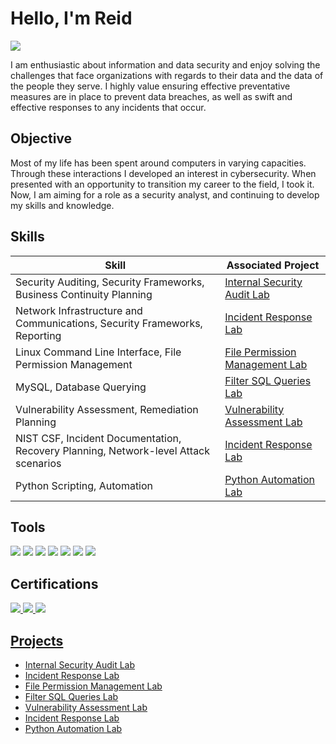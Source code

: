 # Hello, I'm Reid
<a href="https://www.linkedin.com/in/reid-parker-a003261a1?lipi=urn%3Ali%3Apage%3Ad_flagship3_profile_view_base_contact_details%3Bq0%2BIoCr6ThK%2BLJ0q3pVgqA%3D%3D"><img src="https://img.shields.io/badge/-LinkedIn-0072b1?&style=for-the-badge&logo=linkedin&logoColor=white" /></a>

I am enthusiastic about information and data security and enjoy solving the challenges that face organizations with regards to their data and the data of the people they serve. I highly value ensuring effective preventative measures are in place to prevent data breaches, as well as swift and effective responses to any incidents that occur.

## Objective

Most of my life has been spent around computers in varying capacities. Through these interactions I developed an interest in cybersecurity. When presented with an opportunity to transition my career to the field, I took it. Now, I am aiming for a role as a security analyst, and continuing to develop my skills and knowledge.

## Skills

| Skill                                         | Associated Project         |
|-----------------------------------------------|----------------------------|
| Security Auditing, Security Frameworks, Business Continuity Planning | <a href="https://github.com/ReidParker23/Internal-Security-Audit/tree/main">Internal Security Audit Lab</a>|
| Network Infrastructure and Communications, Security Frameworks, Reporting | <a href="https://github.com/ReidParker23/Incident-Response-Lab/tree/main">Incident Response Lab</a>|
| Linux Command Line Interface, File Permission Management | <a href="https://github.com/ReidParker23/File-Permission-Management-Lab">File Permission Management Lab</a>|
| MySQL, Database Querying | <a href="https://github.com/ReidParker23/Filter-SQL-Queries-Lab">Filter SQL Queries Lab</a>|
| Vulnerability Assessment, Remediation Planning | <a href="https://github.com/ReidParker23/Vulnerability-Assessment-Lab">Vulnerability Assessment Lab</a>|
| NIST CSF, Incident Documentation, Recovery Planning, Network-level Attack scenarios | <a href="https://github.com/ReidParker23/Incident-Response-Lab/tree/main">Incident Response Lab</a>|
| Python Scripting, Automation | <a href="https://github.com/ReidParker23/Python-Automation-Lab">Python Automation Lab</a>|

## Tools
<div>
    <img src="https://img.shields.io/badge/-Wireshark-1679A7?&style=for-the-badge&logo=Wireshark&logoColor=white" />
    <img src="https://img.shields.io/badge/-tcpdump-000000?&style=for-the-badge&logo=tcpdump&logoColor=white" />
    <img src="https://img.shields.io/badge/-MySQL-4479A1?&style=for-the-badge&logo=mysql&logoColor=white" />
    <img src="https://img.shields.io/badge/-Linux%20CLI-FCC624?&style=for-the-badge&logo=linux&logoColor=black" />
    <img src="https://img.shields.io/badge/-Suricata-222222?&style=for-the-badge&logo=suricata&logoColor=red" />
    <img src="https://img.shields.io/badge/-Google%20Chronicle-4285F4?&style=for-the-badge&logo=google%20chronicle&logoColor=white" />
    <img src="https://img.shields.io/badge/-Python-3776AB?&style=for-the-badge&logo=python&logoColor=white" />
</div>

## Certifications
<div>
<a href="https://www.dropbox.com/scl/fi/uobwbvidp349vggcv3hf7/Google-Cybersecurity-Certification.pdf?rlkey=mvj18kqt6zd34lkvo8rrf2nfe&st=c3spvvtu&dl=0"><img src="https://img.shields.io/badge/-Google%20Cybersecurity-4285F4?&style=for-the-badge&logo=google&logoColor=white" />
<a href="https://www.dropbox.com/scl/fi/5nsobjutazua174r57zpm/CompTIA-A-ce-certificate.pdf?rlkey=ml6fy0q575mew3ynvcy2fntr7&st=pirmo0mg&dl=0"><img src="https://img.shields.io/badge/-CompTIA%20A%2B-008ED1?&style=for-the-badge&logo=CompTIA&logoColor=white" />
<a href="https://www.dropbox.com/scl/fi/b0ibo6sj044053uvk5n36/CompTIA-IT-Fundamentals-ITF-Certification-certificate.pdf?rlkey=1jb4wgkw035s223xr1vsn23pf&st=evwv4sl5&dl=0"><img src="https://img.shields.io/badge/-CompTIA%20ITF%2B-008ED1?&style=for-the-badge&logo=CompTIA&logoColor=white" />
</div>

## Projects
- <a href="https://github.com/ReidParker23/Internal-Security-Audit/tree/main">Internal Security Audit Lab</a>
- <a href="https://github.com/ReidParker23/Incident-Response-Lab/tree/main">Incident Response Lab</a>
- <a href="https://github.com/ReidParker23/File-Permission-Management-Lab">File Permission Management Lab</a>
- <a href="https://github.com/ReidParker23/Filter-SQL-Queries-Lab">Filter SQL Queries Lab</a>
- <a href="https://github.com/ReidParker23/Vulnerability-Assessment-Lab">Vulnerability Assessment Lab</a>
- <a href="https://github.com/ReidParker23/Incident-Response-Lab/tree/main">Incident Response Lab</a>
- <a href="https://github.com/ReidParker23/Python-Automation-Lab">Python Automation Lab</a>
